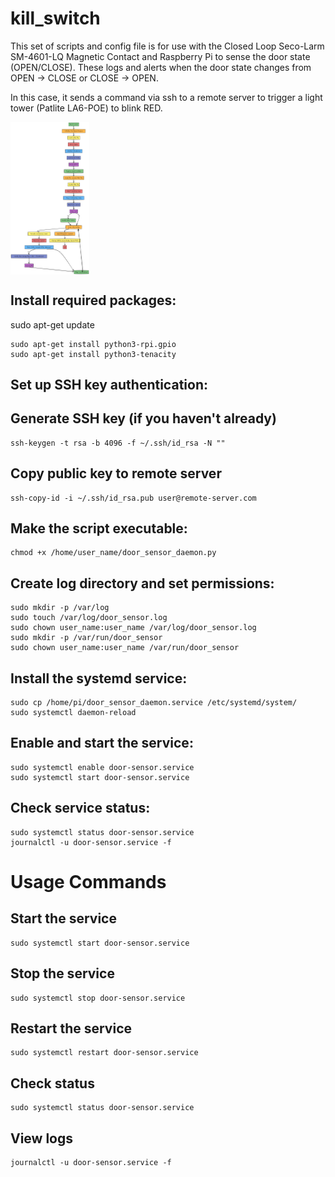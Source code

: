 # kill_switch

This set of scripts and config file is for use with the Closed Loop Seco-Larm SM-4601-LQ Magnetic Contact and Raspberry Pi to sense the door state (OPEN/CLOSE). These logs and alerts when the door state changes from OPEN -> CLOSE or CLOSE -> OPEN. 

In this case, it sends a command via ssh to a remote server to trigger a light tower (Patlite LA6-POE) to blink RED.

<img alt="flowchart.png" align="center" src="https://github.com/jjaapar/kill_switch/blob/main/flowchart.png" width=25% height=25%>

## Install required packages:

sudo apt-get update
```
sudo apt-get install python3-rpi.gpio
sudo apt-get install python3-tenacity
```


## Set up SSH key authentication:
## Generate SSH key (if you haven't already)

```
ssh-keygen -t rsa -b 4096 -f ~/.ssh/id_rsa -N ""
```

## Copy public key to remote server
```
ssh-copy-id -i ~/.ssh/id_rsa.pub user@remote-server.com
```

## Make the script executable:
```
chmod +x /home/user_name/door_sensor_daemon.py
```

## Create log directory and set permissions:
```
sudo mkdir -p /var/log
sudo touch /var/log/door_sensor.log
sudo chown user_name:user_name /var/log/door_sensor.log
sudo mkdir -p /var/run/door_sensor
sudo chown user_name:user_name /var/run/door_sensor
```

## Install the systemd service:
```
sudo cp /home/pi/door_sensor_daemon.service /etc/systemd/system/
sudo systemctl daemon-reload
```

## Enable and start the service:
```
sudo systemctl enable door-sensor.service
sudo systemctl start door-sensor.service
```

## Check service status:
```
sudo systemctl status door-sensor.service
journalctl -u door-sensor.service -f
```

# Usage Commands

## Start the service
```
sudo systemctl start door-sensor.service
```

## Stop the service
```
sudo systemctl stop door-sensor.service
```

## Restart the service
```
sudo systemctl restart door-sensor.service
```

## Check status
```
sudo systemctl status door-sensor.service
```

## View logs
```
journalctl -u door-sensor.service -f
```
